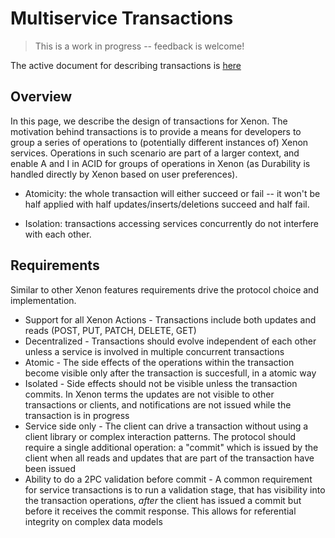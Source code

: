 # Multiservice Transactions
> This is a work in progress -- feedback is welcome!

The active document for describing transactions is [here](https://docs.google.com/document/d/1A4PE97CosbTcEFb4xyKs-bsI8EkyYzvdgzN5Ft8ahxY/edit#heading=h.7vr5rrx28pab)

## Overview

In  this page,  we  describe the  design of  transactions  for Xenon.  The
motivation behind transactions  is to provide a means  for developers to
group a series of operations to (potentially different instances of) Xenon
services. Operations in such scenario are  part of a larger context, and
enable A and I in ACID for groups of operations in Xenon (as Durability is
handled directly by Xenon based on user preferences).

* Atomicity: the whole transaction will either succeed or fail -- it
  won't be half applied with half updates/inserts/deletions succeed and
  half fail.

* Isolation:  transactions  accessing   services  concurrently  do  not
  interfere with each other.

## Requirements

Similar to other Xenon features requirements drive the protocol choice and implementation.

 * Support for all Xenon Actions - Transactions include both updates and reads (POST, PUT, PATCH, DELETE, GET)
 * Decentralized - Transactions should evolve independent of each other unless a service
is involved in multiple concurrent transactions
 * Atomic - The side effects of the operations within the transaction become visible only after the transaction
is succesfull, in a atomic way
 * Isolated - Side effects should not be visible unless the transaction commits. In Xenon terms the updates
are not visible to other transactions or clients, and notifications are not issued while the transaction is
in progress
 * Service side only - The client can drive a transaction without using a client library or
complex interaction patterns. The protocol should require a single additional operation: a "commit"
which is issued by the client when all reads and updates that are part of the transaction have been issued
 * Ability to do a 2PC validation before commit - A common requirement for service transactions is
to run a validation stage, that has visibility into the transaction operations, *after* the client has
issued a commit but before it receives the commit response. This allows for referential integrity on
complex data models

